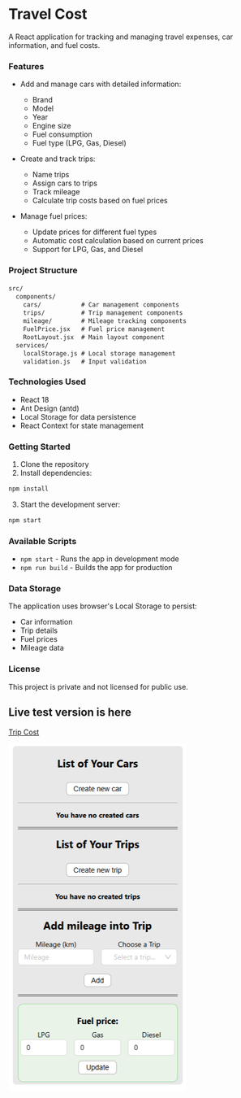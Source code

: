 # Travel Cost

A React application for tracking and managing travel expenses, car information, and fuel costs.

### Features

- Add and manage cars with detailed information:

  - Brand
  - Model
  - Year
  - Engine size
  - Fuel consumption
  - Fuel type (LPG, Gas, Diesel)

- Create and track trips:

  - Name trips
  - Assign cars to trips
  - Track mileage
  - Calculate trip costs based on fuel prices

- Manage fuel prices:
  - Update prices for different fuel types
  - Automatic cost calculation based on current prices
  - Support for LPG, Gas, and Diesel

### Project Structure

```
src/
  components/
    cars/           # Car management components
    trips/          # Trip management components
    mileage/        # Mileage tracking components
    FuelPrice.jsx   # Fuel price management
    RootLayout.jsx  # Main layout component
  services/
    localStorage.js # Local storage management
    validation.js   # Input validation
```

### Technologies Used

- React 18
- Ant Design (antd)
- Local Storage for data persistence
- React Context for state management

### Getting Started

1. Clone the repository
2. Install dependencies:

```bash
npm install
```

3. Start the development server:

```bash
npm start
```

### Available Scripts

- `npm start` - Runs the app in development mode
- `npm run build` - Builds the app for production

### Data Storage

The application uses browser's Local Storage to persist:

- Car information
- Trip details
- Fuel prices
- Mileage data

### License

This project is private and not licensed for public use.

## Live test version is here

[Trip Cost](https://fuel-cost-nu.vercel.app/)

![Trip Cost App image](public\travelCost.png 'Trip Cost')
